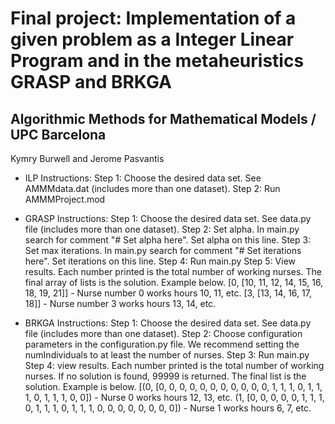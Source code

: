 
# Final project: Implementation of a given problem as a Integer Linear Program and in the metaheuristics GRASP and BRKGA
## Algorithmic Methods for Mathematical Models / UPC Barcelona

Kymry Burwell and Jerome Pasvantis

* ILP Instructions:
Step 1: Choose the desired data set. See AMMMdata.dat (includes more than one dataset).
Step 2: Run AMMMProject.mod

* GRASP Instructions:
Step 1: Choose the desired data set. See data.py file (includes more than one dataset).
Step 2: Set alpha. In main.py search for comment "# Set alpha here". Set alpha on this line.
Step 3: Set max iterations. In main.py search for comment "# Set iterations here". Set iterations on this line.
Step 4: Run main.py
Step 5: View results. Each number printed is the total number of working nurses. The final array of lists is the solution. Example below.
[0, [10, 11, 12, 14, 15, 16, 18, 19, 21]]  - Nurse number 0 works hours 10, 11, etc.
[3, [13, 14, 16, 17, 18]] - Nurse number 3 works hours 13, 14, etc.

* BRKGA Instructions:
Step 1: Choose the desired data set. See data.py file (includes more than one dataset).
Step 2: Choose configuration parameters in the configuration.py file. We recommend setting the numIndividuals to at least the number of nurses.
Step 3: Run main.py
Step 4: view results. Each number printed is the total number of working nurses. If no solution is found, 99999 is returned. The final list is the solution. Example is below.
[(0, [0, 0, 0, 0, 0, 0, 0, 0, 0, 0, 0, 1, 1, 1, 0, 1, 1, 1, 0, 1, 1, 1, 0, 0]) - Nurse 0 works hours 12, 13, etc.
(1, [0, 0, 0, 0, 0, 1, 1, 1, 0, 1, 1, 1, 0, 1, 1, 1, 0, 0, 0, 0, 0, 0, 0, 0]) - Nurse 1 works hours 6, 7, etc.

